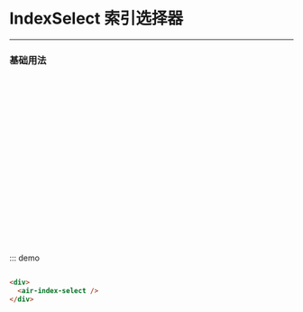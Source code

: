 # IndexSelect 索引选择器
----
### 基础用法

<script>
  import airPort from './airPort'
  export default {
    data () {
      return {
        data: airPort
      }
    }  
  }
</script>

<div class="demo-block" style="height: 300px;">
  <air-index-select
  :data="data"
  :hots="['WAW', 'LAX', 'GRU', 'SCL', 'TYO', 'SHA', 'CAN']"
  text='citynameCN'
  sub-text='airportnameCN'
  group='airportnameEN'
  key='itatCode' />
</div>

::: demo
```html

<div>
  <air-index-select />
</div>

```

